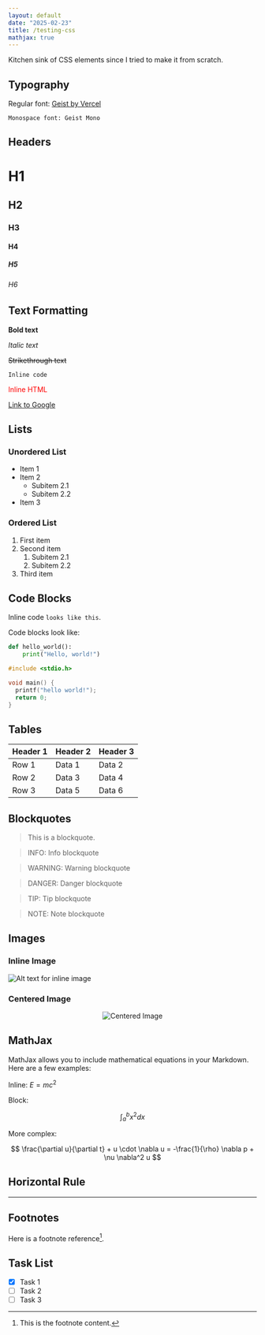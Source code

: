 ```yaml
---
layout: default
date: "2025-02-23"
title: /testing-css
mathjax: true
---
```


Kitchen sink of CSS elements since I tried to make it from scratch.

## Typography

Regular font: [Geist by Vercel](https://vercel.com/font)

`Monospace font: Geist Mono`

## Headers

# H1
## H2
### H3
#### H4
##### H5
###### H6

## Text Formatting

**Bold text**

*Italic text*

~~Strikethrough text~~

`Inline code`

<span style="color: red;">Inline HTML</span>

[Link to Google](https://www.google.com)


## Lists

### Unordered List

- Item 1
- Item 2
  - Subitem 2.1
  - Subitem 2.2
- Item 3

### Ordered List

1. First item
2. Second item
   1. Subitem 2.1
   2. Subitem 2.2
3. Third item

## Code Blocks

Inline code `looks like this`.

Code blocks look like:
```python
def hello_world():
    print("Hello, world!")
```

```c
#include <stdio.h>

void main() {
  printf("hello world!");
  return 0;
}
```

## Tables

| Header 1 | Header 2 | Header 3 |
|----------|----------|----------|
| Row 1    | Data 1   | Data 2   |
| Row 2    | Data 3   | Data 4   |
| Row 3    | Data 5   | Data 6   |

## Blockquotes

> This is a blockquote.

> INFO: Info blockquote

> WARNING: Warning blockquote

> DANGER: Danger blockquote

> TIP: Tip blockquote

> NOTE: Note blockquote

## Images

### Inline Image

![Alt text for inline image](https://placehold.co/100x50/png "Inline Image")

### Centered Image

<p align="center">
  <img src="https://placehold.co/200x100/png" alt="Centered Image" title="Centered Image">
</p>

## MathJax

MathJax allows you to include mathematical equations in your Markdown. Here are a few examples:

Inline: $E = mc^2$

Block:

$$
\int_{a}^{b} x^2 dx
$$

More complex:

$$
\frac{\partial u}{\partial t} + u \cdot \nabla u = -\frac{1}{\rho} \nabla p + \nu \nabla^2 u
$$

## Horizontal Rule

---

## Footnotes

Here is a footnote reference[^1].

[^1]: This is the footnote content.

## Task List

- [x] Task 1
- [ ] Task 2
- [ ] Task 3
